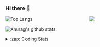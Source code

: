 ### Hi there 👋

<!--
**tao8687/tao8687** is a ✨ _special_ ✨ repository because its `README.md` (this file) appears on your GitHub profile.

Here are some ideas to get you started:

- 🔭 I’m currently working on ...
- 🌱 I’m currently learning ...
- 👯 I’m looking to collaborate on ...
- 🤔 I’m looking for help with ...
- 💬 Ask me about ...
- 📫 How to reach me: ...
- 😄 Pronouns: ...
- ⚡ Fun fact: ...
-->

<img align='right' src="https://media.giphy.com/media/M9gbBd9nbDrOTu1Mqx/giphy.gif" width="240">

  
![Top Langs](https://github-readme-stats.vercel.app/api/top-langs/?username=tao8687&layout=compact&title_color=23238E&text_color=A67D3D)

![Anurag's github stats](https://github-readme-stats.vercel.app/api?username=tao8687&show_icons=true&&text_color=A67D3D&title_color=23238E&show_icons=false&count_private=true&hide=stars)

<details>
  <summary>:zap: Coding Stats</summary>
  <br>
    
<!--START_SECTION:waka-->
![Code Time](http://img.shields.io/badge/Code%20Time-560%20hrs%2051%20mins-blue)

![Profile Views](http://img.shields.io/badge/Profile%20Views-0-blue)

**🐱 My GitHub Data** 

> 🏆 248 Contributions in the Year 2022
 > 
> 📦 1.4 MB Used in GitHub's Storage 
 > 
> 🚫 Not Opted to Hire
 > 
> 📜 47 Public Repositories 
 > 
> 🔑 21 Private Repositories  
 > 
**I'm an Early 🐤** 

```text
🌞 Morning    117 commits    ██████████████████░░░░░░░   72.67% 
🌆 Daytime    21 commits     ███░░░░░░░░░░░░░░░░░░░░░░   13.04% 
🌃 Evening    23 commits     ███░░░░░░░░░░░░░░░░░░░░░░   14.29% 
🌙 Night      0 commits      ░░░░░░░░░░░░░░░░░░░░░░░░░   0.0%

```
📅 **I'm Most Productive on Monday** 

```text
Monday       38 commits     ██████░░░░░░░░░░░░░░░░░░░   23.6% 
Tuesday      25 commits     ████░░░░░░░░░░░░░░░░░░░░░   15.53% 
Wednesday    25 commits     ████░░░░░░░░░░░░░░░░░░░░░   15.53% 
Thursday     18 commits     ██░░░░░░░░░░░░░░░░░░░░░░░   11.18% 
Friday       23 commits     ███░░░░░░░░░░░░░░░░░░░░░░   14.29% 
Saturday     15 commits     ██░░░░░░░░░░░░░░░░░░░░░░░   9.32% 
Sunday       17 commits     ██░░░░░░░░░░░░░░░░░░░░░░░   10.56%

```


📊 **This Week I Spent My Time On** 

```text
⌚︎ Time Zone: Asia/Shanghai

💬 Programming Languages: 
Python                   15 hrs 43 mins      █████████████████░░░░░░░░   69.28% 
C++                      3 hrs 28 mins       ███░░░░░░░░░░░░░░░░░░░░░░   15.31% 
Other                    1 hr 23 mins        █░░░░░░░░░░░░░░░░░░░░░░░░   6.15% 
C                        1 hr 6 mins         █░░░░░░░░░░░░░░░░░░░░░░░░   4.91% 
Makefile                 24 mins             ░░░░░░░░░░░░░░░░░░░░░░░░░   1.83%

🔥 Editors: 
VS Code                  22 hrs 41 mins      █████████████████████████   100.0%

🐱‍💻 Projects: 
VC0768_NPU_ToolKits_V1.0.11 hrs 22 mins      ████████████░░░░░░░░░░░░░   50.09% 
vc0768                   7 hrs               ███████░░░░░░░░░░░░░░░░░░   30.85% 
yolov5                   2 hrs 28 mins       ██░░░░░░░░░░░░░░░░░░░░░░░   10.92% 
sylixOS                  1 hr 32 mins        █░░░░░░░░░░░░░░░░░░░░░░░░   6.8% 
caffe                    11 mins             ░░░░░░░░░░░░░░░░░░░░░░░░░   0.86%

💻 Operating System: 
Linux                    22 hrs 41 mins      █████████████████████████   100.0%

```

**I Mostly Code in Python** 

```text
Python                   9 repos             ████████░░░░░░░░░░░░░░░░░   33.33% 
C++                      5 repos             ████░░░░░░░░░░░░░░░░░░░░░   18.52% 
C                        5 repos             ████░░░░░░░░░░░░░░░░░░░░░   18.52% 
Shell                    2 repos             █░░░░░░░░░░░░░░░░░░░░░░░░   7.41% 
JavaScript               2 repos             █░░░░░░░░░░░░░░░░░░░░░░░░   7.41%

```


**Timeline**

![Chart not found](https://raw.githubusercontent.com/tao8687/tao8687/master/charts/bar_graph.png) 


 Last Updated on 08/09/2022 02:30:05 UTC
<!--END_SECTION:waka-->
</details>
